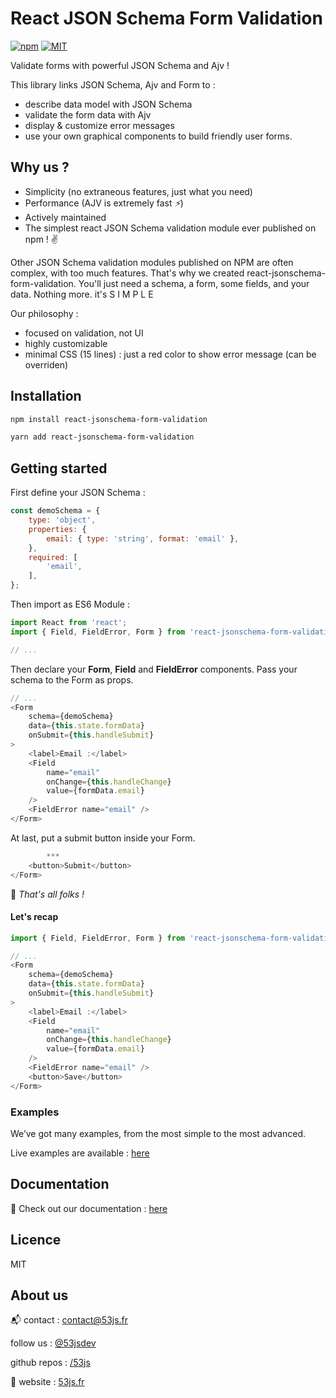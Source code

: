 # React JSON Schema Form Validation

[![npm](http://img.shields.io/npm/v/react-jsonschema-form-validation.svg?style=flat)](https://npmjs.org/package/react-jsonschema-form-validation "View this project on npm") 
[![MIT](http://img.shields.io/badge/license-MIT-brightgreen.svg)](http://opensource.org/licenses/MIT) 

Validate forms with powerful JSON Schema and Ajv !

This library links JSON Schema, Ajv and Form to :
- describe data model with JSON Schema
- validate the form data with Ajv
- display & customize error messages
- use your own graphical components to build friendly user forms.

## Why us ?
- Simplicity (no extraneous features, just what you need)
- Performance (AJV is extremely fast _:zap:_)
- Actively maintained
- The simplest react JSON Schema validation module ever published on npm ! :v:

Other JSON Schema validation modules published on NPM are often complex, with too much features.
That's why we created react-jsonschema-form-validation. 
You'll just need a schema, a form, some fields, and your data. Nothing more. <i class="fa fa-arrow-right"></i> it's S I M P L E

Our philosophy :
- focused on validation, not UI    
- highly customizable
- minimal CSS (15 lines) : just a red color to show error message (can be overriden)

## Installation

```bash
npm install react-jsonschema-form-validation
```

```bash
yarn add react-jsonschema-form-validation
```

## Getting started

First define your JSON Schema :

```js
const demoSchema = {
	type: 'object',
	properties: {
		email: { type: 'string', format: 'email' },
	},
	required: [
		'email',
	],
};
```

Then import as ES6 Module :
```js
import React from 'react';
import { Field, FieldError, Form } from 'react-jsonschema-form-validation';

// ...
```
Then declare your __Form__, __Field__ and __FieldError__ components.
Pass your schema to the Form as props.
```js
// ...
<Form
	schema={demoSchema}
	data={this.state.formData}
	onSubmit={this.handleSubmit}
>
	<label>Email :</label>
	<Field
		name="email"
		onChange={this.handleChange}
		value={formData.email}
	/>
	<FieldError name="email" />
</Form>
```
At last, put a submit button inside your Form.  

```js
		***
	<button>Submit</button>
</Form>
```

🎵 _That's all folks !_ 

#### Let's recap 

```js
import { Field, FieldError, Form } from 'react-jsonschema-form-validation';

// ...
<Form
	schema={demoSchema}
	data={this.state.formData}
	onSubmit={this.handleSubmit}
>
	<label>Email :</label>
	<Field
		name="email"
		onChange={this.handleChange}
		value={formData.email}
	/>
	<FieldError name="email" />
	<button>Save</button> 
</Form>
```

### Examples
We’ve got many examples, from the most simple to the most advanced.

Live examples are available : [here](https://53js.github.io/react-jsonschema-form-validation "examples")

## Documentation

📃 Check out our documentation : [here](https://53js.github.io/react-jsonschema-form-validation "documentation")

## Licence

MIT

## About us

📬 contact : contact@53js.fr

<i class="fa fa-twitter fa-lg" style="color: #007bff"></i> follow us : [@53jsdev](https://twitter.com/53jsdev "https://twitter.com/53jsdev")

<i class="fa fa-github fa-lg"></i> github repos : [/53js](https://github.com/53js "https://github.com/53js")


🚀 website : [53js.fr](https://53js.fr "https://www.53js.fr")
